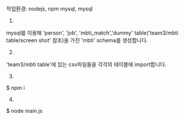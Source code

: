 작업환경: nodejs, npm mysql, mysql 

1. 
mysql를 이용해 'person', 'job', 'mbti_match','dummy' table('team3/mbti table/screen shot' 참조)을 가진 'mbti' schema를 생성합니다.


2.
'team3/mbti table'에 있는 csv파일들을 각각의 테이블에 import합니다.


3.
$ npm i


4.
$ node main.js
